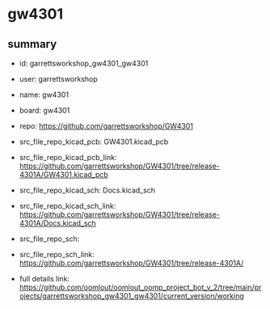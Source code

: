 # gw4301
 
## summary 
* id: garrettsworkshop_gw4301_gw4301
* user: garrettsworkshop
* name: gw4301
* board: gw4301
* repo: https://github.com/garrettsworkshop/GW4301
* src_file_repo_kicad_pcb: GW4301.kicad_pcb
* src_file_repo_kicad_pcb_link: https://github.com/garrettsworkshop/GW4301/tree/release-4301A/GW4301.kicad_pcb
* src_file_repo_kicad_sch: Docs.kicad_sch
* src_file_repo_kicad_sch_link: https://github.com/garrettsworkshop/GW4301/tree/release-4301A/Docs.kicad_sch

* src_file_repo_sch: 
* src_file_repo_sch_link: https://github.com/garrettsworkshop/GW4301/tree/release-4301A/
* full details link: https://github.com/oomlout/oomlout_oomp_project_bot_v_2/tree/main/projects/garrettsworkshop_gw4301_gw4301/current_version/working  







